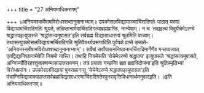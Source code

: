 +++
title = "27 अनियमाधिकरणम्"

+++
॥अनियमस्सर्वेषामविरोधश्शब्दानुमानाभ्याम्॥ उपकोसलविद्यायाञ्चार्चिरादिगतेः पाठात् यस्यां विद्यायामर्चिरादिगतिः श्रूयते, तन्निष्ठानामेवार्चिरादिगत्याब्रह्मप्राप्तिः, नान्येषाम्। न च 'तद्यइत्थं विदुर्येचेमेऽरण्ये श्रद्धातपइत्युपासते 'श्रद्धांसत्यमुपासत'इति सर्वब्रह्म विद्यासाधारण्यं श्रुतमिति वाच्यम्। तथासत्युपकोसलविद्यायामर्चिरादिगति श्रुतिवैयर्थ्यप्रसंगादिति पूर्वपक्षे प्राप्ते उच्यते- 'अनियमस्सर्वेषामविरोधश्शब्दानुमानाभ्याम्'। सर्वेषां सर्वोपासननिष्ठानामर्चिरादिमार्गेणैव गन्तव्यत्वात् एतद्विद्यानिष्ठानामेवेति नियमो नास्ति। तथाहि नियमेसति 'येचेमेऽरण्ये श्रद्धातप' इत्युपासते 'श्रद्धांसत्यमुपासते, अग्निर्ज्योतिरहश्शुक्लष्षण्मासाउत्तरायणम्। तत्र प्रयाता गच्छन्ति ब्रह्म ब्रह्मविदोजना'इति श्रुतिस्मृतिभ्यां विरोधप्रसंगः। उपकोसलविद्यायां पुनराम्रानन्तु 'येचेमेऽरण्ये श्रद्धातपइत्युपासत'इति पंचाग्निविद्यावाक्यप्राप्तसर्वब्रह्मविद्यासाधारणार्चिरादिगतेरपुनरावृत्तिविधानार्थमनुवादइति। ॥इति अनियमाधिकरणम्॥